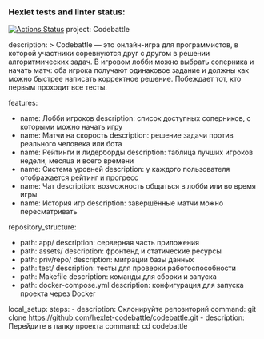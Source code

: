 ### Hexlet tests and linter status:
[![Actions Status](https://github.com/polina-and16/qa-engineer-project-85/actions/workflows/hexlet-check.yml/badge.svg)](https://github.com/polina-and16/qa-engineer-project-85/actions)
project: Codebattle

description: >
  Codebattle — это онлайн-игра для программистов, в которой участники соревнуются
  друг с другом в решении алгоритмических задач. В игровом лобби можно выбрать
  соперника и начать матч: оба игрока получают одинаковое задание и должны как
  можно быстрее написать корректное решение. Побеждает тот, кто первым проходит
  все тесты.

features:
  - name: Лобби игроков
    description: список доступных соперников, с которыми можно начать игру
  - name: Матчи на скорость
    description: решение задачи против реального человека или бота
  - name: Рейтинги и лидерборды
    description: таблица лучших игроков недели, месяца и всего времени
  - name: Система уровней
    description: у каждого пользователя отображается рейтинг и прогресс
  - name: Чат
    description: возможность общаться в лобби или во время игры
  - name: История игр
    description: завершённые матчи можно пересматривать

repository_structure:
  - path: app/
    description: серверная часть приложения
  - path: assets/
    description: фронтенд и статические ресурсы
  - path: priv/repo/
    description: миграции базы данных
  - path: test/
    description: тесты для проверки работоспособности
  - path: Makefile
    description: команды для сборки и запуска
  - path: docker-compose.yml
    description: конфигурация для запуска проекта через Docker

local_setup:
  steps:
    - description: Склонируйте репозиторий
      command: git clone https://github.com/hexlet-codebattle/codebattle.git
    - description: Перейдите в папку проекта
      command: cd codebattle
